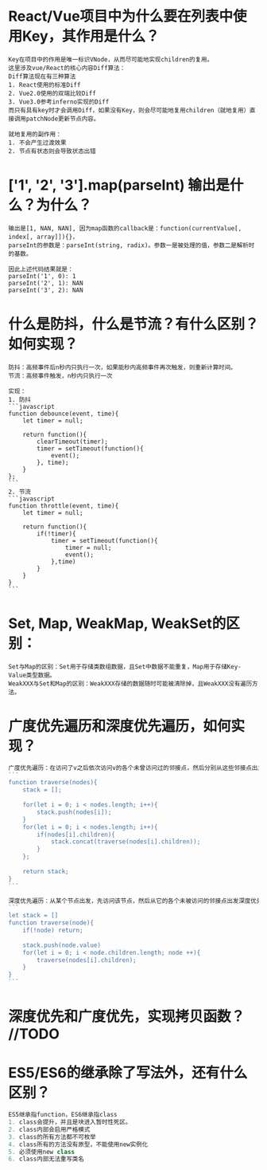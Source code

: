 # React/Vue项目中为什么要在列表中使用Key，其作用是什么？
	Key在项目中的作用是唯一标识VNode，从而尽可能地实现children的复用。
	这里涉及vue/React的核心内容Diff算法：
	Diff算法现在有三种算法
	1. React使用的标准Diff
	2. Vue2.0使用的双端比较Diff
	3. Vue3.0参考inferno实现的Diff
	而只有具有key时才会调用Diff，如果没有Key，则会尽可能地复用children（就地复用）直接调用patchNode更新节点内容。
	
	就地复用的副作用：
	1. 不会产生过渡效果
	2. 节点有状态则会导致状态出错

# ['1', '2', '3'].map(parseInt) 输出是什么？为什么？
	输出是[1, NAN, NAN], 因为map函数的callback是：function(currentValue[, index[, array]]){}，
	parseInt的参数是：parseInt(string, radix)。参数一是被处理的值，参数二是解析时的基数。
	
	因此上述代码结果就是：
	parseInt('1', 0): 1
	parseInt('2', 1): NAN
	parseInt('3', 2): NAN

# 什么是防抖，什么是节流？有什么区别？如何实现？
	防抖：高频事件后n秒内只执行一次，如果能秒内高频事件再次触发，则重新计算时间。
	节流：高频事件触发，n秒内只执行一次
	
	实现：
	1. 防抖
	```javascript
	function debounce(event, time){
		let timer = null;
		
		return function(){
			clearTimeout(timer);
			timer = setTimeout(function(){
				event();
			}, time);
		}
	};
	```
	2. 节流
	```javascript
	function throttle(event, time){
		let timer = null;
		
		return function(){
			if(!timer){
				timer = setTimeout(function(){
					timer = null;
					event();
				},time)
			}
		}
	}
	```

# Set, Map, WeakMap, WeakSet的区别：
	Set与Map的区别：Set用于存储类数组数据，且Set中数据不能重复，Map用于存储Key-Value类型数据。
	WeakXXX与Set和Map的区别：WeakXXX存储的数据随时可能被清除掉，且WeakXXX没有遍历方法。

# 广度优先遍历和深度优先遍历，如何实现？
~~~javascript
广度优先遍历：在访问了v之后依次访问v的各个未曾访问过的邻接点，然后分别从这些邻接点出发依次访问它们的邻接点，并使得“先被访问的顶点的邻接点先于后被访问的顶点的邻接点被访问，直至图中所有已被访问的顶点的邻接点都被访问到。
```
function traverse(nodes){
	stack = [];
	
	for(let i = 0; i < nodes.length; i++){
		stack.push(nodes[i]);
	}
	for(let i = 0; i < nodes.length; i++){
		if(nodes[i].children){
			stack.concat(traverse(nodes[i].children));
		}
	};
	
	return stack;
}
```

深度优先遍历：从某个节点出发，先访问该节点，然后从它的各个未被访问的邻接点出发深度优先搜索遍历图，直至所有与v节点相同的顶点都被访问到，若此时尚有其他顶点未被访问到，则另选一个未被访问的顶点作为起始点，重复上述过程。
```
let stack = []
function traverse(node){
	if(!node) return;
	
	stack.push(node.value)
	for(let i = 0; i < node.children.length; node ++){
		traverse(nodes[i].children);
	}
}
```
~~~

# 深度优先和广度优先，实现拷贝函数？ //TODO

# ES5/ES6的继承除了写法外，还有什么区别？
```javascript
ES5继承指function，ES6继承指class
1. class会提升，并且是块进入暂时性死区。
2. class内部会启用严格模式
3. class的所有方法都不可枚举
4. class所有的方法没有原型，不能使用new实例化
5. 必须使用new class
6. class内部无法重写类名
```
# 